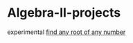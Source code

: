 # Algebra-II-projects 
experimental
[find any root of any number][1]


[1]:https://Root.raphaelspoerri.repl.run
